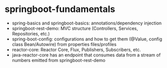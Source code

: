 # springboot-fundamentals
- spring-basics and springboot-basics: annotations/dependency injection
- springboot-rest-demo: MVC structure (Controllers, Services, Repositories, etc.)
- spring-boot-config: configurations and how to get them (@Value, config class Bean/Autowire) from properties files/profiles
- reactor-core: Reactor Core, Flux, Publishers, Subscribers, etc.
- java-reactor-core has an endpoint that consumes data from a stream of numbers emitted from springboot-rest-demo
